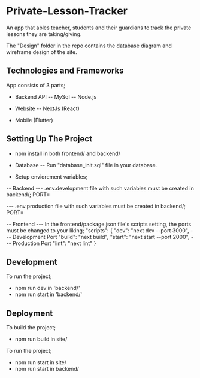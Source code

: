 # Private-Lesson-Tracker
An app that ables teacher, students and their guardians to track the private lessons they are taking/giving.

The "Design" folder in the repo contains the database diagram and wireframe design of the site.

## Technologies and Frameworks

App consists of 3 parts;
- Backend API
-- MySql
-- Node.js

- Website
-- NextJs (React)

- Mobile (Flutter)

## Setting Up The Project

- npm install in both frontend/ and backend/

- Database
-- Run "database_init.sql" file in your database.

- Setup enviorement variables;

-- Backend
--- .env.development file with such variables must be created in backend/;
PORT=<PORT NUMBER>

--- .env.production file with such variables must be created in backend/;
PORT=<PORT NUMBER>

-- Frontend
--- In the frontend/package.json file's scripts setting, the ports must be changed to your liking;
  "scripts": {
    "dev": "next dev --port 3000",  --- Development Port
    "build": "next build",
    "start": "next start --port 2000", --- Production Port
    "lint": "next lint"
  }

## Development

To run the project;

- npm run dev in 'backend/'
- npm run start in 'backend/'

## Deployment

To build the project;

- npm run build in site/

To run the project;

- npm run start in site/
- npm run start in backend/